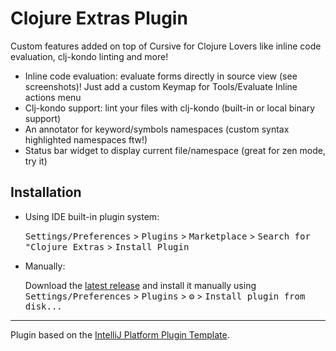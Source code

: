 # Clojure Extras Plugin

<!-- Plugin description -->

Custom features added on top of Cursive for Clojure Lovers like inline code evaluation, clj-kondo linting and more!

- Inline code evaluation: evaluate forms directly in source view (see screenshots)! Just add a custom Keymap for Tools/Evaluate Inline actions menu
- Clj-kondo support: lint your files with clj-kondo (built-in or local binary support)
- An annotator for keyword/symbols namespaces (custom syntax highlighted namespaces ftw!)
- Status bar widget to display current file/namespace (great for zen mode, try it)

<!-- Plugin description end -->

## Installation

- Using IDE built-in plugin system:
  
  <kbd>Settings/Preferences</kbd> > <kbd>Plugins</kbd> > <kbd>Marketplace</kbd> > <kbd>Search for "Clojure Extras</kbd> >
  <kbd>Install Plugin</kbd>
  
- Manually:

  Download the [latest release](https://github.com/brcosta/clj-stuff-plugin/releases/latest) and install it manually using
  <kbd>Settings/Preferences</kbd> > <kbd>Plugins</kbd> > <kbd>⚙️</kbd> > <kbd>Install plugin from disk...</kbd>

---
Plugin based on the [IntelliJ Platform Plugin Template][template].

[template]: https://github.com/JetBrains/intellij-platform-plugin-template
